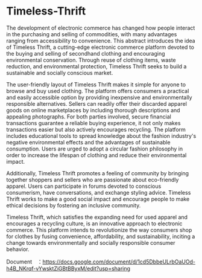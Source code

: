 # Timeless-Thrift


The development of electronic commerce has changed how people interact in the purchasing and selling of commodities, with many advantages ranging from accessibility to convenience. This abstract introduces the idea of Timeless Thrift, a cutting-edge electronic commerce platform devoted to the buying and selling of secondhand clothing and encouraging environmental conservation. Through reuse of clothing items, waste reduction, and environmental protection, Timeless Thrift seeks to build a sustainable and socially conscious market.

The user-friendly layout of Timeless Thrift makes it simple for anyone to browse and buy used clothing. The platform offers consumers a practical and easily accessible option by providing inexpensive and environmentally responsible alternatives. Sellers can readily offer their discarded apparel goods on online marketplaces by including thorough descriptions and appealing photographs. For both parties involved, secure financial transactions guarantee a reliable buying experience, it not only makes transactions easier but also actively encourages recycling. The platform includes educational tools to spread knowledge about the fashion industry's negative environmental effects and the advantages of sustainable consumption. Users are urged to adopt a circular fashion philosophy in order to increase the lifespan of clothing and reduce their environmental impact.

Additionally, Timeless Thrift promotes a feeling of community by bringing together shoppers and sellers who are passionate about eco-friendly apparel. Users can participate in forums devoted to conscious consumerism, have conversations, and exchange styling advice. Timeless Thrift works to make a good social impact and encourage people to make ethical decisions by fostering an inclusive community.

Timeless Thrift, which satisfies the expanding need for used apparel and encourages a recycling culture, is an innovative approach to electronic commerce. This platform intends to revolutionize the way consumers shop for clothes by fusing convenience, affordability, and sustainability, inciting a change towards environmentally and socially responsible consumer behavior.


Document　：https://docs.google.com/document/d/1cd5DbbeULrbOaUOd-h4B_NKrqf-vYwsktZiGBtBByxM/edit?usp=sharing


